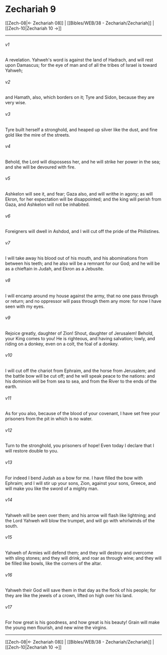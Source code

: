 # Zechariah 9

[[Zech-08|← Zechariah 08]] | [[Bibles/WEB/38 - Zechariah/Zechariah]] | [[Zech-10|Zechariah 10 →]]
***



###### v1 
A revelation. Yahweh's word is against the land of Hadrach, and will rest upon Damascus; for the eye of man and of all the tribes of Israel is toward Yahweh; 

###### v2 
and Hamath, also, which borders on it; Tyre and Sidon, because they are very wise. 

###### v3 
Tyre built herself a stronghold, and heaped up silver like the dust, and fine gold like the mire of the streets. 

###### v4 
Behold, the Lord will dispossess her, and he will strike her power in the sea; and she will be devoured with fire. 

###### v5 
Ashkelon will see it, and fear; Gaza also, and will writhe in agony; as will Ekron, for her expectation will be disappointed; and the king will perish from Gaza, and Ashkelon will not be inhabited. 

###### v6 
Foreigners will dwell in Ashdod, and I will cut off the pride of the Philistines. 

###### v7 
I will take away his blood out of his mouth, and his abominations from between his teeth; and he also will be a remnant for our God; and he will be as a chieftain in Judah, and Ekron as a Jebusite. 

###### v8 
I will encamp around my house against the army, that no one pass through or return; and no oppressor will pass through them any more: for now I have seen with my eyes. 

###### v9 
Rejoice greatly, daughter of Zion! Shout, daughter of Jerusalem! Behold, your King comes to you! He is righteous, and having salvation; lowly, and riding on a donkey, even on a colt, the foal of a donkey. 

###### v10 
I will cut off the chariot from Ephraim, and the horse from Jerusalem; and the battle bow will be cut off; and he will speak peace to the nations: and his dominion will be from sea to sea, and from the River to the ends of the earth. 

###### v11 
As for you also, because of the blood of your covenant, I have set free your prisoners from the pit in which is no water. 

###### v12 
Turn to the stronghold, you prisoners of hope! Even today I declare that I will restore double to you. 

###### v13 
For indeed I bend Judah as a bow for me. I have filled the bow with Ephraim; and I will stir up your sons, Zion, against your sons, Greece, and will make you like the sword of a mighty man. 

###### v14 
Yahweh will be seen over them; and his arrow will flash like lightning; and the Lord Yahweh will blow the trumpet, and will go with whirlwinds of the south. 

###### v15 
Yahweh of Armies will defend them; and they will destroy and overcome with sling stones; and they will drink, and roar as through wine; and they will be filled like bowls, like the corners of the altar. 

###### v16 
Yahweh their God will save them in that day as the flock of his people; for they are like the jewels of a crown, lifted on high over his land. 

###### v17 
For how great is his goodness, and how great is his beauty! Grain will make the young men flourish, and new wine the virgins.

***
[[Zech-08|← Zechariah 08]] | [[Bibles/WEB/38 - Zechariah/Zechariah]] | [[Zech-10|Zechariah 10 →]]
